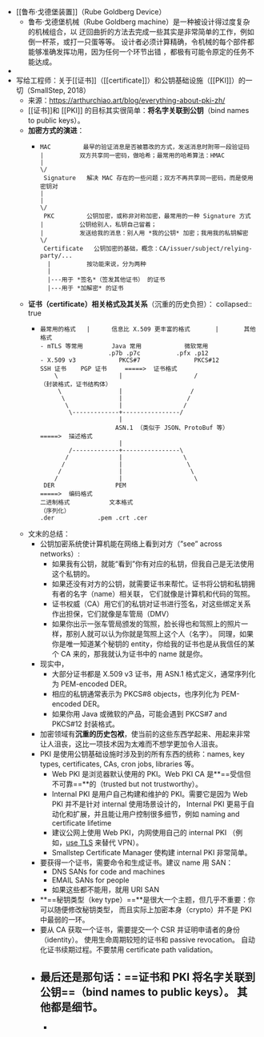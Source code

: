 - [[鲁布·戈德堡装置]]（Rube Goldberg Device）
	- 鲁布·戈德堡机械（Rube Goldberg machine）是一种被设计得过度复杂的机械组合，以 迂回曲折的方法去完成一些其实是非常简单的工作，例如倒一杯茶，或打一只蛋等等。 设计者必须计算精确，令机械的每个部件都能够准确发挥功用，因为任何一个环节出错 ，都极有可能令原定的任务不能达成。
-
- 写给工程师：关于[[证书]]（[[certificate]]）和公钥基础设施（[[PKI]]）的一切（SmallStep, 2018）
	- 来源：https://arthurchiao.art/blog/everything-about-pki-zh/
	- [[证书]]和 [[PKI]] 的目标其实很简单：**将名字关联到公钥**（bind names to public keys）。
	- **加密方式的演进**：
		- ```
		  MAC         最早的验证消息是否被篡改的方式，发送消息时附带一段验证码
		  |          双方共享同一密码，做哈希；最常用的哈希算法：HMAC
		  |
		  \/
		   Signature   解决 MAC 存在的一些问题；双方不再共享同一密码，而是使用密钥对
		  |
		  |
		  \/
		   PKC         公钥加密，或称非对称加密，最常用的一种 Signature 方式
		  |          公钥给别人，私钥自己留着；
		  |          发送给我的消息：别人用 *我的公钥* 加密；我用我的私钥解密
		  \/
		   Certificate   公钥加密的基础，概念：CA/issuer/subject/relying-party/...
		    |          按功能来说，分为两种
		    |
		    |---用于 *签名*（签发其他证书） 的证书
		    |---用于 *加解密* 的证书
		  ```
	- **证书（certificate）相关格式及其关系**（沉重的历史负担）：
	  collapsed:: true
		- ```
		  最常用的格式   |      信息比 X.509 更丰富的格式       |       其他格式
		  - mTLS 等常用        Java 常用            微软常用
		                     .p7b .p7c          .pfx .p12
		  - X.509 v3            PKCS#7               PKCS#12        SSH 证书    PGP 证书     =====>  证书格式
		      \                 |                    /                                           （封装格式，证书结构体）
		       \                |                   /
		        \               |                  /
		         \              |                 /
		          \-------------+----------------/
		                        |
		                       ASN.1 （类似于 JSON、ProtoBuf 等）                          =====>  描述格式
		                        |
		          /-------------+----------------\
		         /              |                 \
		        /               |                  \
		       /                |                   \
		      /                 |                    \
		   DER                 PEM                                                         =====>  编码格式
		  二进制格式           文本格式                                                             （序列化）
		  .der            .pem .crt .cer
		  ```
	- 文末的总结：
		- 公钥加密系统使计算机能在网络上看到对方（”see” across networks）:
			- 如果我有公钥，就能“看到”你有对应的私钥，但我自己是无法使用这个私钥的。
			- 如果还没有对方的公钥，就需要证书来帮忙。证书将公钥和私钥拥有者的名字（name）相关联， 它们就像是计算机和代码的驾照。
			- 证书权威（CA）用它们的私钥对证书进行签名，对这些绑定关系作出担保，它们就像是车管局（DMV）
			- 如果你出示一张车管局颁发的驾照，脸长得也和驾照上的照片一样，那别人就可以认为你就是驾照上这个人（名字）。 同理，如果你是唯一知道某个秘钥的 entity，你给我的证书也是从我信任的某个 CA 来的，那我就认为证书中的 name 就是你。
		- 现实中，
			- 大部分证书都是 X.509 v3 证书，用 ASN.1 格式定义，通常序列化为 PEM-encoded DER。
			- 相应的私钥通常表示为 PKCS#8 objects，也序列化为 PEM-encoded DER。
			- 如果你用 Java 或微软的产品，可能会遇到 PKCS#7 and PKCS#12 封装格式。
		- 加密领域有**沉重的历史包袱**，使当前的这些东西学起来、用起来非常让人沮丧，这比一项技术因为太难而不想学更加令人沮丧。
		- PKI 是使用公钥基础设施时涉及到的所有东西的统称：names, key types, certificates, CAs, cron jobs, libraries 等。
			- Web PKI 是浏览器默认使用的 PKI。Web PKI CA 是**==受信但不可靠==**的（trusted but not trustworthy）。
			- Internal PKI 是用户自己构建和维护的 PKI。需要它是因为 Web PKI 并不是针对 internal 使用场景设计的， Internal PKI 更易于自动化和扩展，并且能让用户控制很多细节，例如 naming and certificate lifetime
			- 建议公网上使用 Web PKI，内网使用自己的 internal PKI （例如，[use TLS](https://smallstep.com/blog/use-tls.html) 来替代 VPN）。
			- Smallstep Certificate Manager 使构建 internal PKI 非常简单。
		- 要获得一个证书，需要命令和生成证书。建议 name 用 SAN：
			- DNS SANs for code and machines
			- EMAIL SANs for people
			- 如果这些都不能用，就用 URI SAN
		- **==秘钥类型（key type）==**是很大一个主题，但几乎不重要：你可以随便修改秘钥类型， 而且实际上加密本身（crypto）并不是 PKI 中最弱的一环。
		- 要从 CA 获取一个证书，需要提交一个 CSR 并证明申请者的身份（identity）。 使用生命周期较短的证书和 passive revocation。 自动化证书续期过程。不要禁用 certificate path validation。
		- 最后还是那句话：**==证书和 PKI 将名字关联到公钥==**（bind names to public keys）。 其他都是细节。
			-
			-